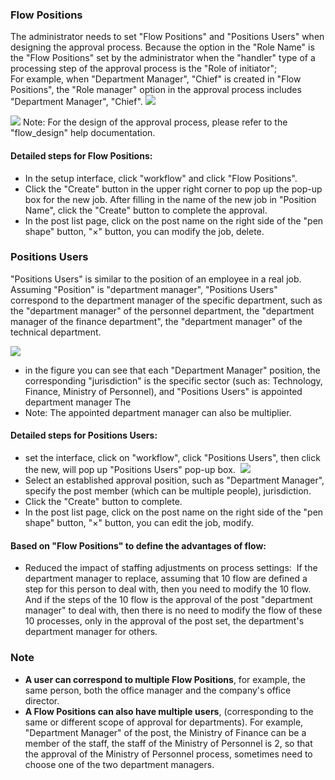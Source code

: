 ### Flow Positions
The administrator needs to set "Flow Positions" and "Positions Users" when designing the approval process. Because the option in the "Role Name" is the "Flow Positions" set by the administrator when the "handler" type of a processing step of the approval process is the "Role of initiator"; <br/>
For example, when "Department Manager", "Chief" is created in "Flow Positions", the "Role manager" option in the approval process includes "Department Manager", "Chief".
 ![](static/assets/us/workflow/positions1.png)
 
 ![](static/assets/us/workflow/positions2.png)
 Note: For the design of the approval process, please refer to the "flow_design" help documentation.
 
#### Detailed steps for Flow Positions:
- In the setup interface, click "workflow" and click "Flow Positions".
- Click the "Create" button in the upper right corner to pop up the pop-up box for the new job. After filling in the name of the new job in "Position Name", click the "Create" button to complete the approval.
- In the post list page, click on the post name on the right side of the "pen shape" button, "×" button, you can modify the job, delete.
 
### Positions Users
"Positions Users" is similar to the position of an employee in a real job. Assuming "Position" is "department manager", "Positions Users" correspond to the department manager of the specific department, such as the "department manager" of the personnel department, the "department manager of the finance department", the "department manager" of the technical department.

![](static/assets/us/workflow/positions3.png)
- in the figure you can see that each "Department Manager" position, the corresponding "jurisdiction" is the specific sector (such as: Technology, Finance, Ministry of Personnel), and "Positions Users" is appointed department manager The
- Note: The appointed department manager can also be multiplier.
 
#### Detailed steps for Positions Users:
- set the interface, click on "workflow", click "Positions Users", then click the new, will pop up "Positions Users" pop-up box.
 ![](static/assets/us/workflow/positions4.png)
- Select an established approval position, such as "Department Manager", specify the post member (which can be multiple people), jurisdiction.
- Click the "Create" button to complete.
- In the post list page, click on the post name on the right side of the "pen shape" button, "×" button, you can edit the job, modify.
 
#### Based on "Flow Positions" to define the advantages of flow:
- Reduced the impact of staffing adjustments on process settings:
 If the department manager to replace, assuming that 10 flow are defined a step for this person to deal with, then you need to modify the 10 flow. And if the steps of the 10 flow is the approval of the post "department manager" to deal with, then there is no need to modify the flow of these 10 processes, only in the approval of the post set, the department's department manager for others.

### Note

- **A user can correspond to multiple Flow Positions**, for example, the same person, both the office manager and the company's office director.
- **A Flow Positions can also have multiple users**, (corresponding to the same or different scope of approval for departments). For example, "Department Manager" of the post, the Ministry of Finance can be a member of the staff, the staff of the Ministry of Personnel is 2, so that the approval of the Ministry of Personnel process, sometimes need to choose one of the two department managers.
